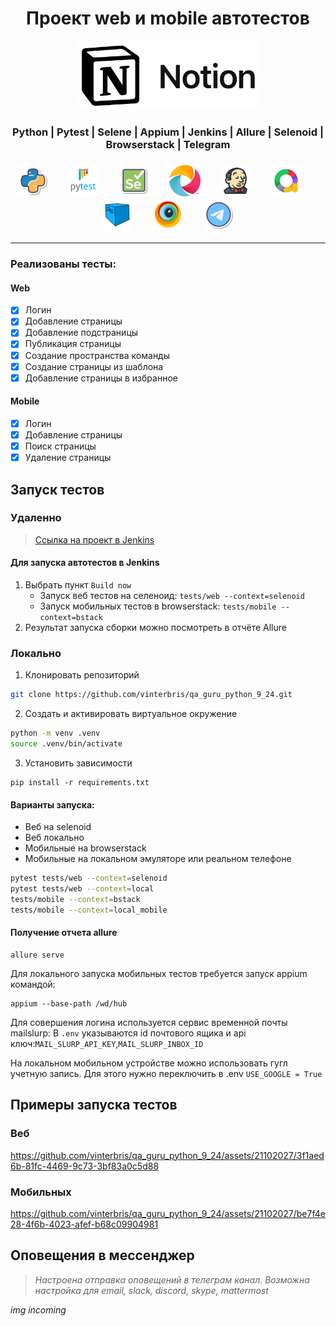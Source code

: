 <h1 align="center">Проект web и mobile автотестов</h1>
<p align="center">
<a href="https://notion.so">
  <img src="resources/images/notion.png" width="" height="110">
</a>
</p>



<h3 align="center">Python | Pytest | Selene | Appium | Jenkins | Allure | Selenoid | Browserstack | Telegram</h3>
<h3 align="center">
<img height="50" src="resources/images/Python.png"/>      &nbsp;&nbsp;&nbsp;&nbsp;&nbsp;&nbsp;
<img height="50" src="resources/images/Pytest.svg"/>      &nbsp;&nbsp;&nbsp;&nbsp;&nbsp;&nbsp;
<img height="50" src="resources/images/Selene.png"/>      &nbsp;&nbsp;&nbsp;&nbsp;&nbsp;&nbsp;
<img height="50" src="resources/images/appium.png"/>      &nbsp;&nbsp;&nbsp;&nbsp;&nbsp;&nbsp;
<img height="50" src="resources/images/jenkins.png"/>     &nbsp;&nbsp;&nbsp;&nbsp;&nbsp;&nbsp;
<img height="50" src="resources/images/allure.png"/>      &nbsp;&nbsp;&nbsp;&nbsp;&nbsp;&nbsp;
<img height="50" src="resources/images/Selenoid.svg"/>    &nbsp;&nbsp;&nbsp;&nbsp;&nbsp;&nbsp;
<img height="50" src="resources/images/browserstack.png"/>    &nbsp;&nbsp;&nbsp;&nbsp;&nbsp;&nbsp;
<img height="50" src="resources/images/telegram.png"/>
</h3>



---

### Реализованы тесты:
#### Web
- [x] Логин
- [x] Добавление страницы
- [x] Добавление подстраницы
- [x] Публикация страницы
- [x] Создание пространства команды
- [x] Создание страницы из шаблона
- [x] Добавление страницы в избранное
#### Mobile
- [x] Логин
- [x] Добавление страницы
- [x] Поиск страницы
- [x] Удаление страницы

## Запуск тестов
### Удаленно
> <a target="_blank" href="https://jenkins.autotests.cloud/job/C09-vbr_s-diploma/">Ссылка на проект в Jenkins</a>
#### Для запуска автотестов в Jenkins

1. Выбрать пункт `Build now`  
   * Запуск веб тестов на селеноид: `tests/web --context=selenoid`  
   * Запуск мобильных тестов в browserstack: `tests/mobile --context=bstack`  
2. Результат запуска сборки можно посмотреть в отчёте Allure


### Локально

1. Клонировать репозиторий 
```bash
git clone https://github.com/vinterbris/qa_guru_python_9_24.git
```
2. Создать и активировать виртуальное окружение
```bash
python -m venv .venv 
source .venv/bin/activate 
```
3. Установить зависимости
```
pip install -r requirements.txt 
```

#### Варианты запуска:

* Веб на selenoid
* Веб локально
* Мобильные на browserstack
* Мобильные на локальном эмуляторе или реальном телефоне

```bash
pytest tests/web --context=selenoid
pytest tests/web --context=local
tests/mobile --context=bstack
tests/mobile --context=local_mobile
```

#### Получение отчета allure
```bazaar
allure serve
```


Для локального запуска мобильных тестов требуется запуск appium командой:

```
appium --base-path /wd/hub
```

Для совершения логина используется сервис временной почты mailslurp:
В `.env` указываются id почтового ящика и api ключ:`MAIL_SLURP_API_KEY`,`MAIL_SLURP_INBOX_ID`

На локальном мобильном устройстве можно использовать гугл учетную запись. Для этого нужно переключить в .env
`USE_GOOGLE = True`


## Примеры запуска тестов
### Веб
https://github.com/vinterbris/qa_guru_python_9_24/assets/21102027/3f1aed6b-81fc-4469-9c73-3bf83a0c5d88

### Мобильных
https://github.com/vinterbris/qa_guru_python_9_24/assets/21102027/be7f4e28-4f6b-4023-afef-b68c09904981


## Оповещения в мессенджер

> _Настроена отправка оповещений в телеграм канал. Возможна настройка для email, slack, discord, skype, mattermost_

_img incoming_

